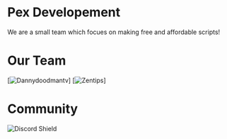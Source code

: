 # Pex Developement
We are a small team which focues on making free and affordable scripts!

# Our Team
[![Dannydoodmantv](https://github-readme-stats.vercel.app/api?username=Dannydoodmantv&show_icons=true&theme=dracula)]
[![Zentips](https://github-readme-stats.vercel.app/api?username=Zentips0&show_icons=true&theme=dracula)]
# Community

![Discord Shield](https://discordapp.com/api/guilds/882178329019547648/widget.png?style=shield)

